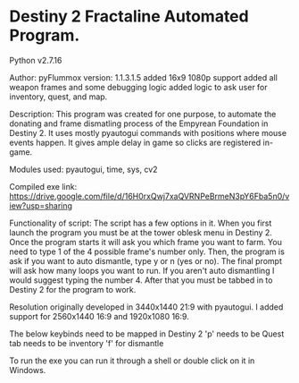# Destiny 2 Fractaline Automated Program.
Python v2.7.16

Author: pyFlummox
version: 1.1.3.1.5
added 16x9 1080p support
added all weapon frames and some debugging logic
added logic to ask user for inventory, quest, and map.

Description: This program was created for one purpose, to automate the donating and frame dismatling process of the Empyrean Foundation in Destiny 2. It uses mostly pyautogui commands with positions where mouse events happen. It gives ample delay in game so clicks are registered in-game.

Modules used: pyautogui, time, sys, cv2

Compiled exe link: https://drive.google.com/file/d/16H0rxQwj7xaQVRNPeBrmeN3pY6Fba5n0/view?usp=sharing

Functionality of script:
The script has a few options in it. When you first launch the program you must be at the tower oblesk menu in Destiny 2. Once the program starts it will ask you which frame you want to farm. You need to type 1 of the 4 possible frame's number only. Then, the program is ask if you want to auto dismantle, type y or n (yes or no). The final prompt will ask how many loops you want to run. If you aren't auto dismantling I would suggest typing the number 4. After that you must be tabbed in to Destiny 2 for the program to work. 


Resolution originally developed in 3440x1440 21:9 with pyautogui. I added support for 2560x1440 16:9 and 1920x1080 16:9.

The below keybinds need to be mapped in Destiny 2
'p' needs to be Quest
tab needs to be inventory
'f' for dismantle


To run the exe you can run it through a shell or double click on it in Windows.  
